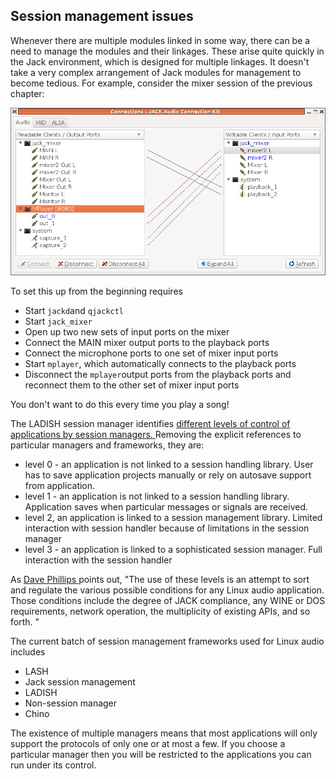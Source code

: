 
##  Session management issues 


Whenever there are multiple modules linked in some way, there can be a need to 
      manage the modules and their linkages. These arise quite quickly in the Jack
      environment, which is designed for multiple linkages.
      It doesn't take a very complex arrangement of Jack modules for management to become tedious.
      For example, consider the mixer session of the previous chapter:


![alt text](mixer.png)


To set this up from the beginning requires

+ Start `jackd`and `qjackctl`
+ Start `jack_mixer`
+ Open up two new sets of input ports on the mixer
+ Connect the MAIN mixer output ports to the playback ports
+ Connect the microphone ports to one set of mixer input ports
+ Start `mplayer`, which automatically connects to the playback ports
+ Disconnect the `mplayer`output ports from the playback ports
	  and reconnect them to the other set of mixer input ports

You don't want to do this every time you play a song!


The LADISH session manager identifies [
	different levels of control of applications by session managers.
      ](http://ladish.org/wiki/levels) Removing the explicit references to particular managers and frameworks, they are:

+ level 0 - an application is not linked to a session handling library. 
	  User has to save application projects manually or rely on autosave support from application.
+ level 1 - an application is not linked to a session handling library. 
	  Application saves when particular messages or signals are received.
+ level 2, an application is linked to a session management library. 
	  Limited interaction with session handler because of limitations in the session manager
+ level 3 - an application is linked to a sophisticated session manager. 
	  Full interaction with the session handler

As [
	Dave Phillips
      ](http://lwn.net/Articles/533594) points out, "The use of these levels is an attempt to sort and regulate the various 
      possible conditions for any Linux audio application. 
      Those conditions include the degree of JACK compliance, 
      any WINE or DOS requirements, network operation, the multiplicity of existing APIs, and so forth. "


The current batch of session management frameworks
      used for Linux audio includes

+ LASH
+ Jack session management
+ LADISH
+ Non-session manager
+ Chino

The existence of multiple managers means that most applications will only support
      the protocols of only one or at most a few. If you choose a particular manager
      then you will be restricted to the applications you can run under its control.
